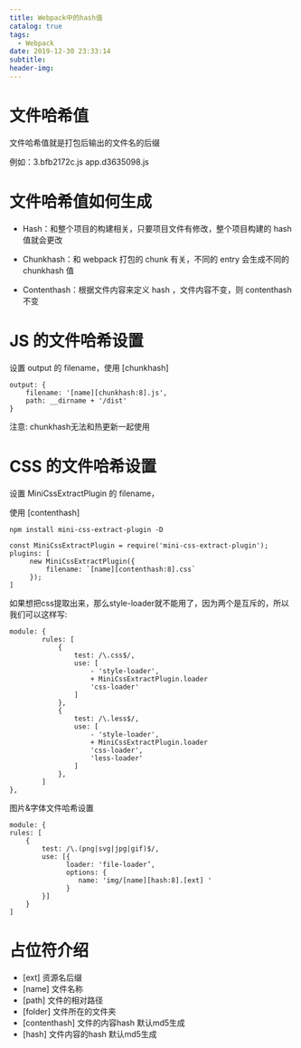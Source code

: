```yaml
---
title: Webpack中的hash值
catalog: true
tags:
  - Webpack
date: 2019-12-30 23:33:14
subtitle:
header-img:
---
```


# ⽂件哈希值
⽂件哈希值就是打包后输出的⽂件名的后缀

例如：3.bfb2172c.js app.d3635098.js

# ⽂件哈希值如何⽣成
- Hash：和整个项⽬的构建相关，只要项⽬⽂件有修改，整个项⽬构建的 hash 值就会更改

- Chunkhash：和 webpack 打包的 chunk 有关，不同的 entry 会⽣成不同的 chunkhash 值

- Contenthash：根据⽂件内容来定义 hash ，⽂件内容不变，则 contenthash 不变

# JS 的⽂件哈希设置
设置 output 的 filename，使⽤ [chunkhash]

```
output: {
    filename: '[name][chunkhash:8].js',
    path: __dirname + '/dist'
}

```

注意: chunkhash无法和热更新一起使用

# CSS 的⽂件哈希设置
设置 MiniCssExtractPlugin 的 filename，

使⽤ [contenthash]

```
npm install mini-css-extract-plugin -D

const MiniCssExtractPlugin = require('mini-css-extract-plugin');
plugins: [
     new MiniCssExtractPlugin({
         filename: `[name][contenthash:8].css`
     });
]

```

如果想把css提取出来，那么style-loader就不能用了，因为两个是互斥的，所以我们可以这样写:

```
module: {
        rules: [
            {
                test: /\.css$/,
                use: [
                    - 'style-loader',
                    + MiniCssExtractPlugin.loader
                    'css-loader'
                ]
            },
            {
                test: /\.less$/,
                use: [
                    - 'style-loader',
                    + MiniCssExtractPlugin.loader
                    'css-loader',
                    'less-loader'
                ]
            },
        ]
},
```

图片&字体文件哈希设置

```
module: {
rules: [
    {
        test: /\.(png|svg|jpg|gif)$/,
        use: [{
              loader: 'file-loader’,
              options: {
                 name: 'img/[name][hash:8].[ext] '
              }
        }]
    }
]

```

# 占位符介绍

- [ext] 资源名后缀
- [name] 文件名称
- [path] 文件的相对路径
- [folder] 文件所在的文件夹
- [contenthash] 文件的内容hash 默认md5生成
- [hash] 文件内容的hash 默认md5生成
